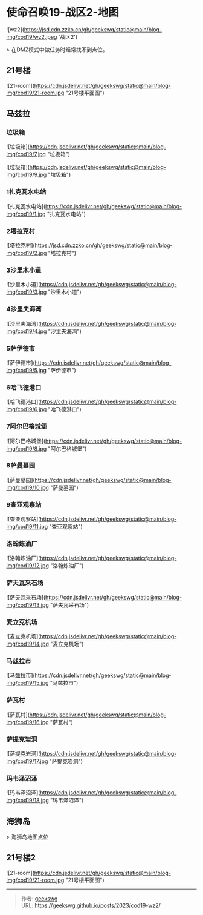 # 使命召唤19-战区2-地图

![wz2](https://jsd.cdn.zzko.cn/gh/geekswg/static@main/blog-img/cod19/wz2.jpeg &#39;战区2&#39;)

&gt; 在DMZ模式中做任务时经常找不到点位。

## 21号楼

![21-room](https://cdn.jsdelivr.net/gh/geekswg/static@main/blog-img/cod19/21-room.jpg &#34;21号楼平面图&#34;)

## 马兹拉

### 垃圾箱

![垃圾箱](https://cdn.jsdelivr.net/gh/geekswg/static@main/blog-img/cod19/7.jpg &#34;垃圾箱&#34;)

![垃圾箱](https://cdn.jsdelivr.net/gh/geekswg/static@main/blog-img/cod19/9.jpg &#34;垃圾箱&#34;)

### 1扎克瓦水电站

![扎克瓦水电站](https://cdn.jsdelivr.net/gh/geekswg/static@main/blog-img/cod19/1.jpg &#34;扎克瓦水电站&#34;)

### 2塔拉克村

![塔拉克村](https://jsd.cdn.zzko.cn/gh/geekswg/static@main/blog-img/cod19/2.jpg &#34;塔拉克村&#34;)

### 3沙里木小道

![沙里木小道](https://cdn.jsdelivr.net/gh/geekswg/static@main/blog-img/cod19/3.jpg &#34;沙里木小道&#34;)

### 4沙里夫海湾

![沙里夫海湾](https://cdn.jsdelivr.net/gh/geekswg/static@main/blog-img/cod19/4.jpg &#34;沙里夫海湾&#34;)

### 5萨伊德市

![萨伊德市](https://cdn.jsdelivr.net/gh/geekswg/static@main/blog-img/cod19/5.jpg &#34;萨伊德市&#34;)

### 6哈飞德港口

![哈飞德港口](https://cdn.jsdelivr.net/gh/geekswg/static@main/blog-img/cod19/6.jpg &#34;哈飞德港口&#34;)

### 7阿尔巴格城堡

![阿尔巴格城堡](https://cdn.jsdelivr.net/gh/geekswg/static@main/blog-img/cod19/8.jpg &#34;阿尔巴格城堡&#34;)

### 8萨曼墓园

![萨曼墓园](https://cdn.jsdelivr.net/gh/geekswg/static@main/blog-img/cod19/10.jpg &#34;萨曼墓园&#34;)

### 9查亚观察站

![查亚观察站](https://cdn.jsdelivr.net/gh/geekswg/static@main/blog-img/cod19/11.jpg &#34;查亚观察站&#34;)

### 洛翰炼油厂

![洛翰炼油厂](https://cdn.jsdelivr.net/gh/geekswg/static@main/blog-img/cod19/12.jpg &#34;洛翰炼油厂&#34;)

### 萨夫瓦采石场

![萨夫瓦采石场](https://cdn.jsdelivr.net/gh/geekswg/static@main/blog-img/cod19/13.jpg &#34;萨夫瓦采石场&#34;)

### 麦立克机场

![麦立克机场](https://cdn.jsdelivr.net/gh/geekswg/static@main/blog-img/cod19/14.jpg &#34;麦立克机场&#34;)

### 马兹拉市

![马兹拉市](https://cdn.jsdelivr.net/gh/geekswg/static@main/blog-img/cod19/15.jpg &#34;马兹拉市&#34;)

### 萨瓦村

![萨瓦村](https://cdn.jsdelivr.net/gh/geekswg/static@main/blog-img/cod19/16.jpg &#34;萨瓦村&#34;)

### 萨提克岩洞

![萨提克岩洞](https://cdn.jsdelivr.net/gh/geekswg/static@main/blog-img/cod19/17.jpg &#34;萨提克岩洞&#34;)

### 玛韦泽沼泽

![玛韦泽沼泽](https://cdn.jsdelivr.net/gh/geekswg/static@main/blog-img/cod19/18.jpg &#34;玛韦泽沼泽&#34;)

## 海狮岛

&gt; 海狮岛地图点位

## 21号楼2

![21-room](https://cdn.jsdelivr.net/gh/geekswg/static@main/blog-img/cod19/21-room.jpg &#34;21号楼平面图&#34;)


---

> 作者: [geekswg](https://github.com/geekswg)  
> URL: https://geekswg.github.io/posts/2023/cod19-wz2/  

